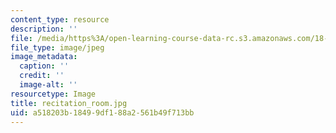 ```yaml
---
content_type: resource
description: ''
file: /media/https%3A/open-learning-course-data-rc.s3.amazonaws.com/18-600-probability-and-random-variables-fall-2019/a518203b18499df188a2561b49f713bb_recitation_room.jpg
file_type: image/jpeg
image_metadata:
  caption: ''
  credit: ''
  image-alt: ''
resourcetype: Image
title: recitation_room.jpg
uid: a518203b-1849-9df1-88a2-561b49f713bb
---
```

